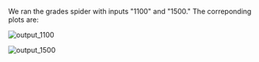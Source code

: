 We ran the grades spider with inputs "1100" and "1500." The correponding plots are:  


![output_1100](https://github.com/thvf6/Grade-Scraper/assets/104412780/8d5108bb-bc11-4186-b00a-7516b4aad4e2)

![output_1500](https://github.com/thvf6/Grade-Scraper/assets/104412780/6c7be4c8-8c27-45ec-8cb8-12261460f962)
